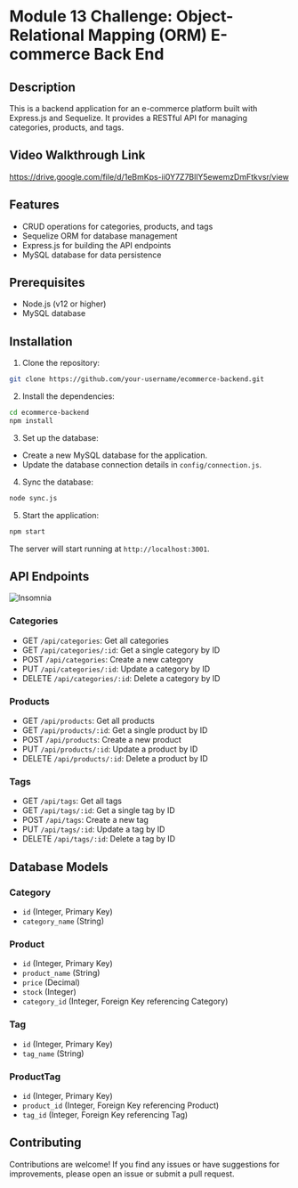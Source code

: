 # Module 13 Challenge: Object-Relational Mapping (ORM) E-commerce Back End

## Description

This is a backend application for an e-commerce platform built with Express.js and Sequelize. It provides a RESTful API for managing categories, products, and tags.

## Video Walkthrough Link 

https://drive.google.com/file/d/1eBmKps-ii0Y7Z7BllY5ewemzDmFtkvsr/view

## Features

- CRUD operations for categories, products, and tags
- Sequelize ORM for database management
- Express.js for building the API endpoints
- MySQL database for data persistence

## Prerequisites

- Node.js (v12 or higher)
- MySQL database

## Installation

1. Clone the repository:

```bash
git clone https://github.com/your-username/ecommerce-backend.git
```

2. Install the dependencies:

```bash
cd ecommerce-backend
npm install
```

3. Set up the database:

- Create a new MySQL database for the application.
- Update the database connection details in `config/connection.js`.

4. Sync the database:

```bash
node sync.js
```

5. Start the application:

```bash
npm start
```

The server will start running at `http://localhost:3001`.

## API Endpoints
![Insomnia](https://github.com/dylanmatthewcoito/mc13-E-Commerce-Back-End/assets/71201051/a48b273e-34a8-43b8-80a9-2579d99443f7)

### Categories

- GET `/api/categories`: Get all categories
- GET `/api/categories/:id`: Get a single category by ID
- POST `/api/categories`: Create a new category
- PUT `/api/categories/:id`: Update a category by ID
- DELETE `/api/categories/:id`: Delete a category by ID

### Products

- GET `/api/products`: Get all products
- GET `/api/products/:id`: Get a single product by ID
- POST `/api/products`: Create a new product
- PUT `/api/products/:id`: Update a product by ID
- DELETE `/api/products/:id`: Delete a product by ID

### Tags

- GET `/api/tags`: Get all tags
- GET `/api/tags/:id`: Get a single tag by ID
- POST `/api/tags`: Create a new tag
- PUT `/api/tags/:id`: Update a tag by ID
- DELETE `/api/tags/:id`: Delete a tag by ID

## Database Models

### Category

- `id` (Integer, Primary Key)
- `category_name` (String)

### Product

- `id` (Integer, Primary Key)
- `product_name` (String)
- `price` (Decimal)
- `stock` (Integer)
- `category_id` (Integer, Foreign Key referencing Category)

### Tag

- `id` (Integer, Primary Key)
- `tag_name` (String)

### ProductTag

- `id` (Integer, Primary Key)
- `product_id` (Integer, Foreign Key referencing Product)
- `tag_id` (Integer, Foreign Key referencing Tag)

## Contributing

Contributions are welcome! If you find any issues or have suggestions for improvements, please open an issue or submit a pull request.
